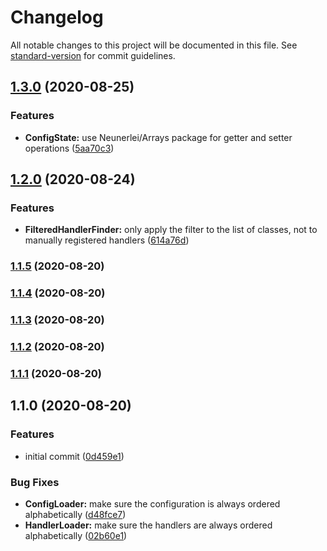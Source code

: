 # Changelog

All notable changes to this project will be documented in this file. See [standard-version](https://github.com/conventional-changelog/standard-version) for commit guidelines.

## [1.3.0](https://github.com/Neunerlei/configuration/compare/v1.2.0...v1.3.0) (2020-08-25)


### Features

* **ConfigState:** use Neunerlei/Arrays package for getter and setter operations ([5aa70c3](https://github.com/Neunerlei/configuration/commit/5aa70c3643698f93450980a0fda26b5c27efa030))

## [1.2.0](https://github.com/Neunerlei/configuration/compare/v1.1.5...v1.2.0) (2020-08-24)


### Features

* **FilteredHandlerFinder:** only apply the filter to the list of classes, not to manually registered handlers ([614a76d](https://github.com/Neunerlei/configuration/commit/614a76d81ba9d3b5f9d4fc1a7de086bab8cd0ef5))

### [1.1.5](https://github.com/Neunerlei/configuration/compare/v1.1.4...v1.1.5) (2020-08-20)

### [1.1.4](https://github.com/Neunerlei/configuration/compare/v1.1.3...v1.1.4) (2020-08-20)

### [1.1.3](https://github.com/Neunerlei/configuration/compare/v1.1.2...v1.1.3) (2020-08-20)

### [1.1.2](https://github.com/Neunerlei/configuration/compare/v1.1.1...v1.1.2) (2020-08-20)

### [1.1.1](https://github.com/Neunerlei/configuration/compare/v1.1.0...v1.1.1) (2020-08-20)

## 1.1.0 (2020-08-20)


### Features

* initial commit ([0d459e1](https://github.com/Neunerlei/configuration/commit/0d459e12d43e48a41435a727e0341d332f28c393))


### Bug Fixes

* **ConfigLoader:** make sure the configuration is always ordered alphabetically ([d48fce7](https://github.com/Neunerlei/configuration/commit/d48fce705fc094f743698d36c0c643b49ab16573))
* **HandlerLoader:** make sure the handlers are always ordered alphabetically ([02b60e1](https://github.com/Neunerlei/configuration/commit/02b60e1d175e9d1b2be6e2f05a5e17ede10e7723))
